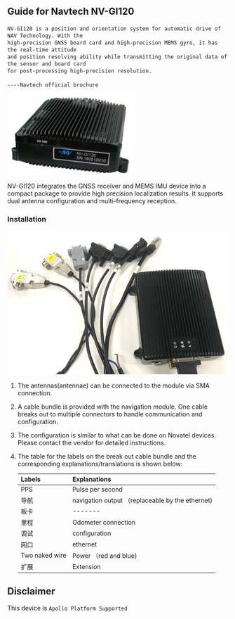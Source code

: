 ## Guide for Navtech NV-GI120

```
NV-GI120 is a position and orientation system for automatic drive of NAV Technology. With the
high-precision GNSS board card and high-precision MEMS gyro, it has the real-time attitude 
and position resolving ability while transmitting the original data of the sensor and board card 
for post-processing high-precision resolution.

----Navtech official brochure
```

![navtech_pic](images/navtech_pic.png)

NV-GI120 integrates the GNSS receiver and MEMS IMU device into a compact package to provide high precision localization  results. It supports dual antenna configuration and multi-frequency reception. 

### Installation

![navtech_pic](images/navtech_cables.png)

1. The antennas(antennae) can be connected to the module via SMA connection.

2. A cable bundle is provided with the navigation module. One cable breaks out to multiple connectors to handle communication and configuration.

3. The configuration is similar to what can be done on Novatel devices. Please contact the vendor for detailed instructions.

4. The table for the labels on the break out cable bundle and the corresponding explanations/translations is shown below:

   | Labels         | Explanations                                     |
   | -------------- | ------------------------------------------------ |
   | PPS            | Pulse per second                                 |
   | 导航           | navigation output （replaceable by the ethernet) |
   | 板卡           | -------                                          |
   | 里程           | Odometer connection                              |
   | 调试           | configuration                                    |
   | 网口           | ethernet                                         |
   | Two naked wire | Power （red and blue)                            |
   | 扩展           | Extension                                        |

## Disclaimer

This device is `Apollo Platform Supported`
